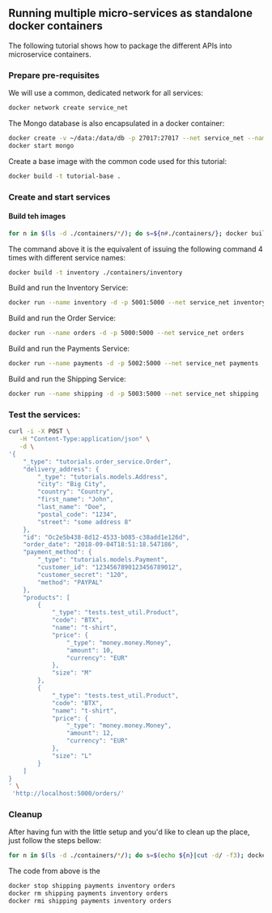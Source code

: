 ## Running multiple micro-services as standalone docker containers

The following tutorial shows how to package the different APIs into microservice containers.

### Prepare pre-requisites

We will use a common, dedicated network for all services:
```bash
docker network create service_net
```

The Mongo database is also encapsulated in a docker container: 
```bash
docker create -v ~/data:/data/db -p 27017:27017 --net service_net --name mongo mongo
docker start mongo
```
Create a base image with the common code used for this tutorial:
```bash
docker build -t tutorial-base .
```


### Create and start services

#### Build teh images
```bash
for n in $(ls -d ./containers/*/); do s=${n#./containers/}; docker build -t ${s%/} ${n}; done
```
The command above it is the equivalent of issuing the following command 4 times with different service names:
```bash
docker build -t inventory ./containers/inventory
```

Build and run the Inventory Service:
```bash
docker run --name inventory -d -p 5001:5000 --net service_net inventory
```

Build and run the Order Service:
```bash
docker run --name orders -d -p 5000:5000 --net service_net orders
```

Build and run the Payments Service:
```bash
docker run --name payments -d -p 5002:5000 --net service_net payments
```

Build and run the Shipping Service:
```bash
docker run --name shipping -d -p 5003:5000 --net service_net shipping
```

### Test the services:
```bash
curl -i -X POST \
   -H "Content-Type:application/json" \
   -d \
'{
    "_type": "tutorials.order_service.Order",
    "delivery_address": {
        "_type": "tutorials.models.Address",
        "city": "Big City",
        "country": "Country",
        "first_name": "John",
        "last_name": "Doe",
        "postal_code": "1234",
        "street": "some address 8"
    },
    "id": "Oc2e5b438-8d12-4533-b085-c38add1e126d",
    "order_date": "2018-09-04T18:51:18.547186",
    "payment_method": {
        "_type": "tutorials.models.Payment",
        "customer_id": "1234567890123456789012",
        "customer_secret": "120",
        "method": "PAYPAL"
    },
    "products": [
        {
            "_type": "tests.test_util.Product",
            "code": "BTX",
            "name": "t-shirt",
            "price": {
                "_type": "money.money.Money",
                "amount": 10,
                "currency": "EUR"
            },
            "size": "M"
        },
        {
            "_type": "tests.test_util.Product",
            "code": "BTX",
            "name": "t-shirt",
            "price": {
                "_type": "money.money.Money",
                "amount": 12,
                "currency": "EUR"
            },
            "size": "L"
        }
    ]
}
' \
 'http://localhost:5000/orders/'
```

### Cleanup

After having fun with the little setup and you'd like to clean up the place, just follow the steps bellow:
```bash
for n in $(ls -d ./containers/*/); do s=$(echo ${n}|cut -d/ -f3); docker stop ${s}; docker rm ${s}; docker rmi ${s}; done
```
The code from above is the 
```bash
docker stop shipping payments inventory orders
docker rm shipping payments inventory orders
docker rmi shipping payments inventory orders
```